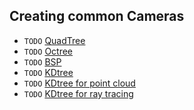Creating common Cameras
------------------------------

- `TODO` [QuadTree](quadtree/README.md)
- `TODO` [Octree]()
- `TODO` [BSP]()
- `TODO` [KDtree](kdtree/README.md)
- `TODO` [KDtree for point cloud]()
- `TODO` [KDtree for ray tracing]()

